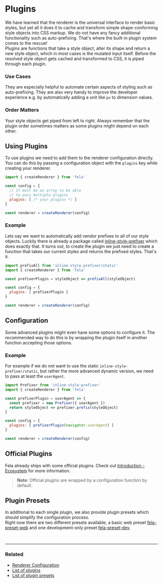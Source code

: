 # Plugins

We have learned that the renderer is the universal interface to render basic styles, but yet all it does it to cache and transform simple shape-conforming style objects into CSS markup. We do not have any fancy additional functionality such as auto-prefixing. That's where the built-in plugin system comes to the rescue!<br>
Plugins are functions that take a style object, alter its shape and return a new style object, which in most cases is the mutated input itself.
Before the resolved style object gets cached and transformed to CSS, it is piped through each plugin.

### Use Cases
They are especially helpful to automate certain aspects of styling such as auto-prefixing. They are also very handy to improve the developer experience e.g. by automatically adding a unit like `px` to dimension values.

### Order Matters
Your style objects get piped from left to right. Always remember that the plugin order sometimes matters as some plugins might depend on each other.


## Using Plugins
To use plugins we need to add them to the renderer configuration directly. You can do this by passing a configuration object with the `plugins` key while creating your renderer.

```javascript
import { createRenderer } from 'fela'

const config = {
  // It must be an array to be able
  // to pass multiple plugins
  plugins: [ /* your plugins */ ]
}

const renderer = createRenderer(config)
```

### Example

Lets say we want to automatically add vendor prefixes to all of our style objects. Luckily there is already a package called [inline-style-prefixer](https://github.com/rofrischmann/inline-style-prefixer) which does exactly that.
It turns out, to create the plugin we just need to create a function that takes our current styles and returns the prefixed styles. That's it.

```javascript
import prefixAll from 'inline-style-prefixer/static'
import { createRenderer } from 'fela'

const prefixerPlugin = styleObject => prefixAll(styleObject)

const config = {
  plugins: [ prefixerPlugin ]
}

const renderer = createRenderer(config)
```

## Configuration
Some advanced plugins might even have some options to configure it. The recommended way to do this is by wrapping the plugin itself in another function accepting those options.

### Example
For example if we do not want to use the static `inline-style-prefixer/static`, but rather the more advanced dynamic version, we need to pass at least the `userAgent`.


```javascript
import Prefixer from 'inline-style-prefixer'
import { createRenderer } from 'fela'

const prefixerPlugin = userAgent => {
  const prefixer = new Prefixer({ userAgent })
  return styleObject => prefixer.prefix(styleObject)
}

const config = {
  plugins: [ prefixerPlugin(navigator.userAgent) ]
}

const renderer = createRenderer(config)
```

## Official Plugins
Fela already ships with some official plugins. Check out [Introduction - Ecosystem](../introduction/Ecosystem.md#plugins) for more information.<br>
> **Note**: Official plugins are wrapped by a configuration function by default.

## Plugin Presets
In additional to each single plugin, we also provide plugin presets which should simplify the configuration process.<br>
Right now there are two different presets available, a basic web preset [fela-preset-web](https://github.com/rofrischmann/fela/tree/master/packages/fela-preset-web) and one development-only preset [fela-preset-dev](https://github.com/rofrischmann/fela/tree/master/packages/fela-preset-dev).


<br>

---

### Related
* [Renderer Configuration](RendererConfiguration.md)
* [List of plugins](../introduction/Ecosystem.md#plugins)
* [List of plugin presets](../introduction/Ecosystem.md#plugin-presets)
